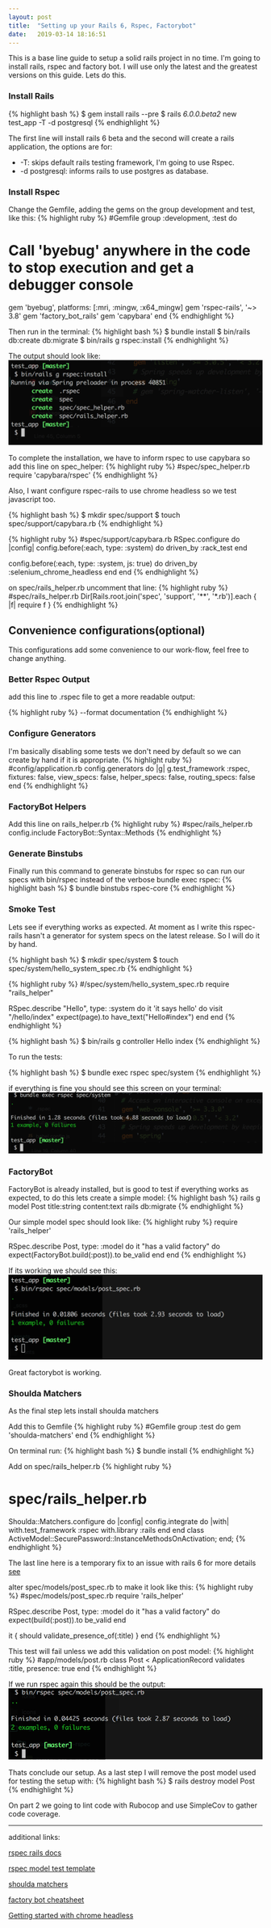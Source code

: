 ```yaml
---
layout: post
title:  "Setting up your Rails 6, Rspec, Factorybot"
date:   2019-03-14 18:16:51
---
```


This is a base line guide to setup a solid rails project in no time.
I'm going to install rails, rspec and factory bot. I will use only the latest and the greatest versions on this guide. Lets do this.

### Install Rails
{% highlight bash %}
$ gem install rails --pre
$ rails _6.0.0.beta2_ new test_app -T -d postgresql
{% endhighlight %}

The first line will install rails 6 beta and the second will create a rails application, the options are for:
 - -T: skips default rails testing framework, I'm going to use Rspec.
 - -d postgresql: informs rails to use postgres as database. 

### Install Rspec
Change the Gemfile, adding the gems on the group development and test, like this:
{% highlight ruby %}
#Gemfile
group :development, :test do
  # Call 'byebug' anywhere in the code to stop execution and get a debugger console
  gem 'byebug', platforms: [:mri, :mingw, :x64_mingw]
  gem 'rspec-rails', '~> 3.8'
  gem 'factory_bot_rails'
  gem 'capybara'
end
{% endhighlight %}

Then run in the terminal:
{% highlight bash %}
$ bundle install
$ bin/rails db:create db:migrate
$ bin/rails g rspec:install
{% endhighlight %}

The output should look like:
![rspec generator output](/assets/img/settingup-rails6-rspec/output_install_rspec.png)


To complete the installation, we have to inform rspec to use capybara so add this line on spec_helper:
{% highlight ruby %}
#spec/spec_helper.rb
require 'capybara/rspec'
{% endhighlight %}

Also, I want configure rspec-rails to use chrome headless so we test javascript too.

{% highlight bash %}
$ mkdir spec/support
$ touch spec/support/capybara.rb
{% endhighlight %}

{% highlight ruby %}
#spec/support/capybara.rb
RSpec.configure do |config|
  config.before(:each, type: :system) do
    driven_by :rack_test
  end

  config.before(:each, type: :system, js: true) do
    driven_by :selenium_chrome_headless
  end
end
{% endhighlight %}

on spec/rails_helper.rb uncomment that line:
{% highlight ruby %}
#spec/rails_helper.rb
Dir[Rails.root.join('spec', 'support', '**', '*.rb')].each { |f| require f }
{% endhighlight %}


## Convenience configurations(optional)
This configurations add some convenience to our work-flow, feel free to change anything. 

### Better Rspec Output
add this line to .rspec file to get a more readable output:

{% highlight ruby %}
--format documentation
{% endhighlight %}

### Configure Generators
I'm basically disabling some tests we don't need by default so we can create by hand if it is appropriate.
{% highlight ruby %}
#config/application.rb
config.generators do |g|
  g.test_framework :rspec,
  fixtures: false,
  view_specs: false,
  helper_specs: false,
  routing_specs: false
end
{% endhighlight %}

### FactoryBot Helpers
Add this line on rails_helper.rb
{% highlight ruby %}
#spec/rails_helper.rb
config.include FactoryBot::Syntax::Methods
{% endhighlight %}

### Generate Binstubs
Finally run this command to generate binstubs for rspec so can run our specs with bin/rspec instead of the verbose bundle exec rspec:
{% highlight bash %}
$ bundle binstubs rspec-core
{% endhighlight %}



### Smoke Test
Lets see if everything works as expected. At moment as I write this rspec-rails hasn't a generator for system specs on the latest release. So I will do it by hand.

{% highlight bash %}
$ mkdir spec/system
$ touch spec/system/hello_system_spec.rb
{% endhighlight %}

{% highlight ruby %}
#/spec/system/hello_system_spec.rb
require "rails_helper"

RSpec.describe "Hello", type: :system do
  it 'it says hello' do
    visit "/hello/index"
    expect(page).to have_text("Hello#index")
  end
end
{% endhighlight %}

{% highlight bash %}
$ bin/rails g controller Hello index
{% endhighlight %}

To run the tests:

{% highlight bash %}
$ bundle exec rspec spec/system
{% endhighlight %}

if everything is fine you should see this screen on your terminal:
![smoke test output](/assets/img/settingup-rails6-rspec/output_smoke_test.png)


### FactoryBot
FactoryBot is already installed, but is good to test if everything works as expected, to do this lets create a simple model:
{% highlight bash %}
rails g model Post title:string content:text
rails db:migrate
{% endhighlight %}

Our simple model spec should look like:
{% highlight ruby %}
require 'rails_helper'

RSpec.describe Post, type: :model do
  it "has a valid factory" do
    expect(FactoryBot.build(:post)).to be_valid
  end
end
{% endhighlight %}

If its working we should see this:
![factorybot test output](/assets/img/settingup-rails6-rspec/factory-bot-output.png)

Great factorybot is working.


### Shoulda Matchers
As the final step lets install shoulda matchers

Add this to Gemfile
{% highlight ruby %}
#Gemfile
group :test do
  gem 'shoulda-matchers'
end
{% endhighlight %}

On terminal run:
{% highlight bash %}
$ bundle install
{% endhighlight %}

Add on spec/rails_helper.rb
{% highlight ruby %}
# spec/rails_helper.rb
Shoulda::Matchers.configure do |config|
  config.integrate do |with|
    with.test_framework :rspec
    with.library :rails
  end
end
class ActiveModel::SecurePassword::InstanceMethodsOnActivation; end;
{% endhighlight %}

The last line here is a temporary fix to an issue with rails 6 for more details [see](https://github.com/thoughtbot/shoulda-matchers/issues/1167)

alter spec/models/post_spec.rb to make it look like this:
{% highlight ruby %}
#spec/models/post_spec.rb
require 'rails_helper'

RSpec.describe Post, type: :model do
  it "has a valid factory" do
    expect(build(:post)).to be_valid
  end

  it { should validate_presence_of(:title) }
end
{% endhighlight %}

This test will fail unless we add this validation on post model:
{% highlight ruby %}
#app/models/post.rb
class Post < ApplicationRecord
  validates :title, presence: true
end
{% endhighlight %}

If we run rspec again this should be the output:
![shoulda test output](/assets/img/settingup-rails6-rspec/shoulda-output.png)

Thats conclude our setup. As a last step I will remove the post model used for testing the setup with:
{% highlight bash %}
$ rails destroy model Post
{% endhighlight %}

On part 2 we going to lint code with Rubocop and use SimpleCov to gather code coverage.

----------


additional links:

[rspec rails docs](https://bit.ly/2EVeJqm)

[rspec model test template](https://gist.github.com/kyletcarlson/6234923)

[shoulda matchers](https://github.com/thoughtbot/shoulda-matchers)

[factory bot cheatsheet](https://devhints.io/factory_bot)

[Getting started with chrome headless](https://developers.google.com/web/updates/2017/04/headless-chrome)
